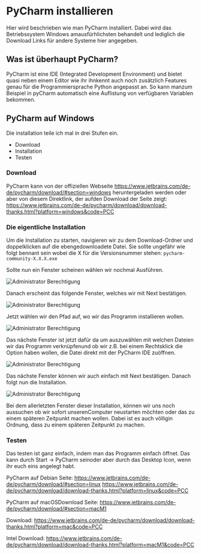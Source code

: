 # PyCharm installieren
Hier wird beschrieben wie man PyCharm installiert. Dabei wird das Betriebssystem Windows amausfürhlichsten behandelt und lediglich die Download Links für andere Systeme hier angegeben.

## Was ist überhaupt PyCharm?
PyCharm ist eine IDE (Integrated Development Environment) und bietet quasi neben einem Editor wie ihr ihnkennt auch noch zusätzlich Features genau für die Programmiersprache Python angepasst an. So kann manzum Beispiel in pyCharm automatisch eine Auflistung von verfügbaren Variablen bekommen.

## PyCharm auf Windows
Die installation teile ich mal in drei Stufen ein.

- Download
- Installation
- Testen

### Download
PyCharm kann von der offiziellen Webseite https://www.jetbrains.com/de-de/pycharm/download/#section=windows heruntergeladen werden oder aber von diesem Direktlink, der aufden Download der Seite zeigt: https://www.jetbrains.com/de-de/pycharm/download/download-thanks.html?platform=windows&code=PCC

### Die eigentliche Installation
Um die Installation zu starten, navigieren wir zu dem Download-Ordner und doppelklicken auf die ebengedownloadete Datei. Sie sollte ungefähr wie folgt bennant sein wobei die X für die Versionsnummer stehen: `pycharm-community-X.X.X.exe`

Sollte nun ein Fenster scheinen wählen wir nochmal Ausführen.

![Administrator Berechtigung](chapter/images/pycharm-install-window1.PNG)

Danach erscheint das folgende Fenster, welches wir mit Next bestätigen.

![Administrator Berechtigung](chapter/images/pycharm-install-window2.PNG)

Jetzt wählen wir den Pfad auf, wo wir das Programm installieren wollen.


![Administrator Berechtigung](chapter/images/pycharm-install-window3.PNG)

Das nächste Fenster ist jetzt dafür da um auszuwählen mit welchen Dateien wir das Programm verknüpfenund ob wir z.B. bei einem Rechtsklick die Option haben wollen, die Datei direkt mit der PyCharm IDE zuöffnen.


![Administrator Berechtigung](chapter/images/pycharm-install-window4.PNG)

Das nächste Fenster können wir auch einfach mit Next bestätigen. Danach folgt nun die Installation.

![Administrator Berechtigung](chapter/images/pycharm-install-window5.PNG)

Bei dem allerletzten Fenster dieser Installation, können wir uns noch aussuchen ob wir sofort unserenComputer neustarten möchten oder das zu einem späteren Zeitpunkt machen wollen. Dabei ist es auch völligin Ordnung, dass zu einem späteren Zeitpunkt zu machen.

### Testen
Das testen ist ganz einfach, indem man das Programm einfach öffnet. Das kann durch Start -> PyCharm seinoder aber durch das Desktop Icon, wenn ihr euch eins angelegt habt.


PyCharm auf Debian
Seite: https://www.jetbrains.com/de-de/pycharm/download/#section=linux
https://www.jetbrains.com/de-de/pycharm/download/download-thanks.html?platform=linux&code=PCC

PyCharm auf macOSDownload Seite: https://www.jetbrains.com/de-de/pycharm/download/#section=macM1 

Download: https://www.jetbrains.com/de-de/pycharm/download/download-thanks.html?platform=mac&code=PCC 

Intel Download: https://www.jetbrains.com/de-de/pycharm/download/download-thanks.html?platform=macM1&code=PCC

